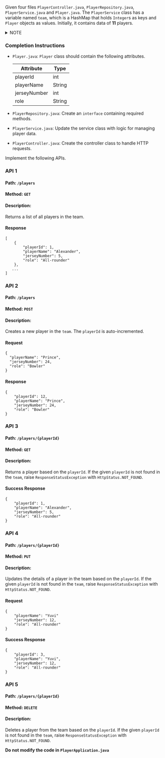 Given four files `PlayerController.java`, `PlayerRepository.java`, `PlayerService.java` and  `Player.java`.
The `PlayerService` class has a variable named `team`, which is a HashMap that holds `Integer`s as keys and 
`Player` objects as values. Initially, it contains data of **11** players.

<details>
<summary>NOTE</summary>
<br>
    The crud operations done won't persist since it's not connected to a Database. 
    Basic data available in PlayerService.java file in team HashMap.
<br><br>
</details>

### Completion Instructions

- `Player.java`: `Player` class should contain the following attributes.

    | Attribute    | Type   |
    | ------------ | ------ |
    | playerId     | int    |
    | playerName   | String |
    | jerseyNumber | int    |
    | role         | String |

- `PlayerRepository.java`: Create an `interface` containing required methods.
- `PlayerService.java`: Update the service class with logic for managing player data.
- `PlayerController.java`: Create the controller class to handle HTTP requests.  

Implement the following APIs.

### API 1

#### Path: `/players`

#### Method: `GET`

#### Description:

Returns a list of all players in the team.

#### Response

```
[
    {
        "playerId": 1,
        "playerName": "Alexander",
        "jerseyNumber": 5,
        "role": "All-rounder"
    },
   ...
]
```

### API 2

#### Path: `/players`

#### Method: `POST`

#### Description:

Creates a new player in the `team`. The `playerId` is auto-incremented.

#### Request

```
{
  "playerName": "Prince",
  "jerseyNumber": 24,
  "role": "Bowler"
}
```

#### Response

```
{
    "playerId": 12,
    "playerName": "Prince",
    "jerseyNumber": 24,
    "role": "Bowler"
}
```

### API 3

#### Path: `/players/{playerId}`

#### Method: `GET`

#### Description:

Returns a player based on the `playerId`. If the given `playerId` is not found in the `team`, 
raise `ResponseStatusException` with `HttpStatus.NOT_FOUND`.


#### Success Response

```
{
    "playerId": 1,
    "playerName": "Alexander",
    "jerseyNumber": 5,
    "role": "All-rounder"
}
```

### API 4

#### Path: `/players/{playerId}`

#### Method: `PUT`

#### Description:

Updates the details of a player in the team based on the `playerId`. 
If the given `playerId` is not found in the `team`, raise `ResponseStatusException` 
with `HttpStatus.NOT_FOUND`.

#### Request

```
{
    "playerName": "Yuvi"
    "jerseyNumber": 12,
    "role": "All-rounder"
}
```

#### Success Response

```
{
    "playerId": 3,
    "playerName": "Yuvi",
    "jerseyNumber": 12,
    "role": "All-rounder"
}
```

### API 5

#### Path: `/players/{playerId}`

#### Method: `DELETE`

#### Description:

Deletes a player from the team  based on the `playerId`. If the given `playerId` is not found in the `team`,
raise `ResponseStatusException` with `HttpStatus.NOT_FOUND`.


**Do not modify the code in `PlayerApplication.java`**

